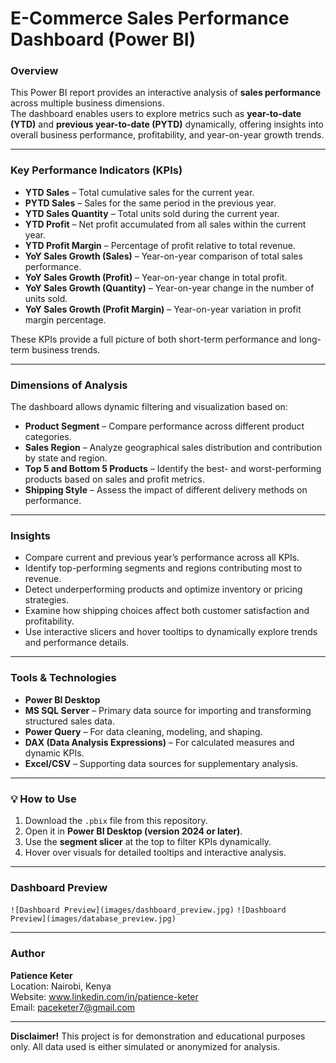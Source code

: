 # E-Commerce Sales Performance Dashboard (Power BI)

### Overview
This Power BI report provides an interactive analysis of **sales performance** across multiple business dimensions.  
The dashboard enables users to explore metrics such as **year-to-date (YTD)** and **previous year-to-date (PYTD)** dynamically, offering insights into overall business performance, profitability, and year-on-year growth trends.

---

### Key Performance Indicators (KPIs)
- **YTD Sales** – Total cumulative sales for the current year.  
- **PYTD Sales** – Sales for the same period in the previous year.  
- **YTD Sales Quantity** – Total units sold during the current year.  
- **YTD Profit** – Net profit accumulated from all sales within the current year.  
- **YTD Profit Margin** – Percentage of profit relative to total revenue.  
- **YoY Sales Growth (Sales)** – Year-on-year comparison of total sales performance.  
- **YoY Sales Growth (Profit)** – Year-on-year change in total profit.  
- **YoY Sales Growth (Quantity)** – Year-on-year change in the number of units sold.  
- **YoY Sales Growth (Profit Margin)** – Year-on-year variation in profit margin percentage.  

These KPIs provide a full picture of both short-term performance and long-term business trends.

---

### Dimensions of Analysis
The dashboard allows dynamic filtering and visualization based on:
- **Product Segment** – Compare performance across different product categories.  
- **Sales Region** – Analyze geographical sales distribution and contribution by state and region.
- **Top 5 and Bottom 5 Products** – Identify the best- and worst-performing products based on sales and profit metrics.  
- **Shipping Style** – Assess the impact of different delivery methods on performance.    

---

### Insights
- Compare current and previous year’s performance across all KPIs.  
- Identify top-performing segments and regions contributing most to revenue.  
- Detect underperforming products and optimize inventory or pricing strategies.  
- Examine how shipping choices affect both customer satisfaction and profitability.  
- Use interactive slicers and hover tooltips to dynamically explore trends and performance details.

---

### Tools & Technologies
- **Power BI Desktop**  
- **MS SQL Server** – Primary data source for importing and transforming structured sales data.  
- **Power Query** – For data cleaning, modeling, and shaping.  
- **DAX (Data Analysis Expressions)** – For calculated measures and dynamic KPIs.  
- **Excel/CSV** – Supporting data sources for supplementary analysis.  

---

### 💡 How to Use
1. Download the `.pbix` file from this repository.  
2. Open it in **Power BI Desktop (version 2024 or later)**.  
3. Use the **segment slicer** at the top to filter KPIs dynamically.  
4. Hover over visuals for detailed tooltips and interactive analysis.  

---

### Dashboard Preview

`![Dashboard Preview](images/dashboard_preview.jpg)`
`![Dashboard Preview](images/database_preview.jpg)`

---

### Author
**Patience Keter**  
Location: Nairobi, Kenya  
Website: www.linkedin.com/in/patience-keter  
Email: paceketer7@gmail.com

---

**Disclaimer!** This project is for demonstration and educational purposes only. All data used is either simulated or anonymized for analysis.
